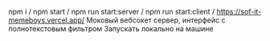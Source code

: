 npm i / 
npm start / 
npm run start:server /
npm run start:client /
https://sof-it-memeboys.vercel.app/
Моковый вебсокет сервер, интерфейс с полнотекстовым фильтром 
Запускать локально на машине
